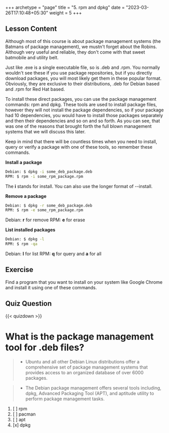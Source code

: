 +++
archetype = "page"
title = "5. rpm and dpkg"
date = "2023-03-26T17:10:48+05:30"
weight = 5
+++

## Lesson Content

Although most of this course is about package management systems (the Batmans of package management), we mustn't forget about the Robins. Although very useful and reliable, they don't come with that sweet batmobile and utility belt.

Just like .exe is a single executable file, so is .deb and .rpm. You normally wouldn't see these if you use package repositories, but if you directly download packages, you will most likely get them in these popular format. Obviously, they are exclusive to their distributions, .deb for Debian based and .rpm for Red Hat based.

To install these direct packages, you can use the package management commands: rpm and dpkg. These tools are used to install package files, however they will not install the package dependencies, so if your package had 10 dependencies, you would have to install those packages separately and then their dependencies and so on and so forth. As you can see, that was one of the reasons that brought forth the full blown management systems that we will discuss this later.

Keep in mind that there will be countless times when you need to install, query or verify a package with one of these tools, so remember these commands. 

**Install a package**

```bash
Debian: $ dpkg -i some_deb_package.deb
RPM: $ rpm -i some_rpm_package.rpm
```

The **i** stands for install. You can also use the longer format of --install. 

**Remove a package**

```bash
Debian: $ dpkg -r some_deb_package.deb
RPM: $ rpm -e some_rpm_package.rpm
```

Debian: **r** for remove
RPM: **e** for erase

**List installed packages**

```bash
Debian: $ dpkg -l
RPM: $ rpm -qa
```

Debian: **l** for list
RPM: **q** for query and **a** for all

## Exercise

Find a program that you want to install on your system like Google Chrome and install it using one of these commands.

## Quiz Question

{{< quizdown >}}

# What is the package management tool for .deb files?

> - Ubuntu and all other Debian Linux distributions offer a comprehensive set of package management systems that provides access to an organized database of over 6000 packages.

> - The Debian package management offers several tools including, dpkg, Advanced Packaging Tool (APT), and aptitude utility to perform package management tasks.

1. [ ] rpm
2. [ ] pacman
3. [ ] apt
4. [x] dpkg
